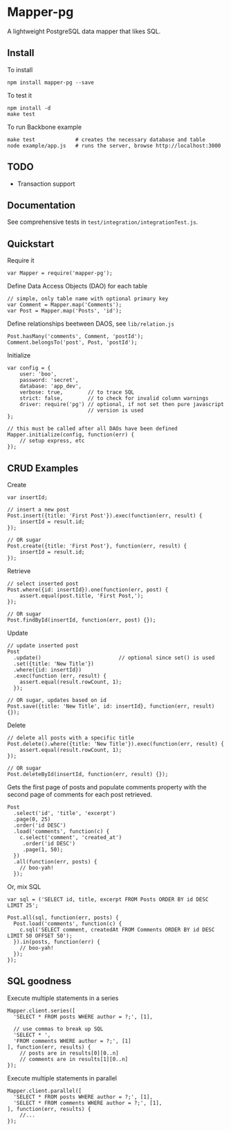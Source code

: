 # Mapper-pg

A lightweight PostgreSQL data mapper that likes SQL.

## Install

To install

    npm install mapper-pg --save

To test it

    npm install -d
    make test

To run Backbone example

    make test             # creates the necessary database and table
    node example/app.js   # runs the server, browse http://localhost:3000

## TODO

* Transaction support

## Documentation

See comprehensive tests in `test/integration/integrationTest.js`.


## Quickstart


Require it

    var Mapper = require('mapper-pg');

Define Data Access Objects (DAO) for each table

    // simple, only table name with optional primary key
    var Comment = Mapper.map('Comments');
    var Post = Mapper.map('Posts', 'id');

Define relationships beetween DAOS, see `lib/relation.js`

    Post.hasMany('comments', Comment, 'postId');
    Comment.belongsTo('post', Post, 'postId');

Initialize

    var config = {
        user: 'boo',
        password: 'secret',
        database: 'app_dev',
        verbose: true,        // to trace SQL
        strict: false,        // to check for invalid column warnings
        driver: require('pg') // optional, if not set then pure javascript
                              // version is used
    };

    // this must be called after all DAOs have been defined
    Mapper.initialize(config, function(err) {
        // setup express, etc
    });


## CRUD Examples

Create

    var insertId;

    // insert a new post
    Post.insert({title: 'First Post'}).exec(function(err, result) {
        insertId = result.id;
    });

    // OR sugar
    Post.create({title: 'First Post'}, function(err, result) {
        insertId = result.id;
    });

Retrieve

    // select inserted post
    Post.where({id: insertId}).one(function(err, post) {
        assert.equal(post.title, 'First Post,');
    });

    // OR sugar
    Post.findById(insertId, function(err, post) {});

Update

    // update inserted post
    Post
      .update()                         // optional since set() is used
      .set({title: 'New Title'})
      .where({id: insertId})
      .exec(function (err, result) {
        assert.equal(result.rowCount, 1);
      });

    // OR sugar, updates based on id
    Post.save({title: 'New Title', id: insertId}, function(err, result) {});

Delete

    // delete all posts with a specific title
    Post.delete().where({title: 'New Title'}).exec(function(err, result) {
        assert.equal(result.rowCount, 1);
    });

    // OR sugar
    Post.deleteById(insertId, function(err, result) {});

Gets the first page of posts and populate comments property with
the second page of comments for each post retrieved.

    Post
      .select('id', 'title', 'excerpt')
      .page(0, 25)
      .order('id DESC')
      .load('comments', function(c) {
        c.select('comment', 'created_at')
         .order('id DESC')
         .page(1, 50);
      })
      .all(function(err, posts) {
        // boo-yah!
      });

Or, mix SQL

    var sql = ('SELECT id, title, excerpt FROM Posts ORDER BY id DESC LIMIT 25';

    Post.all(sql, function(err, posts) {
      Post.load('comments', function(c) {
        c.sql('SELECT comment, createdAt FROM Comments ORDER BY id DESC LIMIT 50 OFFSET 50');
      }).in(posts, function(err) {
        // boo-yah!
      });
    });


## SQL goodness

Execute multiple statements in a series

    Mapper.client.series([
      'SELECT * FROM posts WHERE author = ?;', [1],

      // use commas to break up SQL
      'SELECT * ',
      'FROM comments WHERE author = ?;', [1]
    ], function(err, results) {
        // posts are in results[0][0..n]
        // comments are in results[1][0..n]
    });

Execute multiple statements in parallel

    Mapper.client.parallel([
      'SELECT * FROM posts WHERE author = ?;', [1],
      'SELECT * FROM comments WHERE author = ?;', [1],
    ], function(err, results) {
        //...
    });
